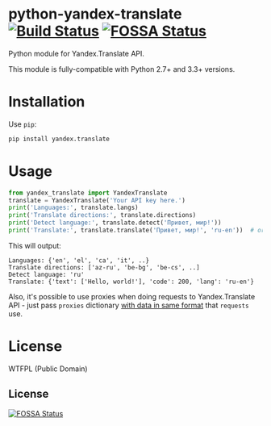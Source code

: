 python-yandex-translate [![Build Status](https://travis-ci.org/dveselov/python-yandex-translate.svg?branch=master)](https://travis-ci.org/dveselov/python-yandex-translate)
[![FOSSA Status](https://app.fossa.io/api/projects/git%2Bgithub.com%2Fdveselov%2Fpython-yandex-translate.svg?type=shield)](https://app.fossa.io/projects/git%2Bgithub.com%2Fdveselov%2Fpython-yandex-translate?ref=badge_shield)
=======================

Python module for Yandex.Translate API.

This module is fully-compatible with Python 2.7+ and 3.3+ versions.


Installation
======================
Use `pip`:

```bash
pip install yandex.translate
```

Usage
=======================


```python
from yandex_translate import YandexTranslate
translate = YandexTranslate('Your API key here.')
print('Languages:', translate.langs)
print('Translate directions:', translate.directions)
print('Detect language:', translate.detect('Привет, мир!'))
print('Translate:', translate.translate('Привет, мир!', 'ru-en'))  # or just 'en'
```

This will output:

```
Languages: {'en', 'el', 'ca', 'it', ..}
Translate directions: ['az-ru', 'be-bg', 'be-cs', ..]
Detect language: 'ru'
Translate: {'text': ['Hello, world!'], 'code': 200, 'lang': 'ru-en'}
```
Also, it's possible to use proxies when doing requests to Yandex.Translate API - just pass `proxies` dictionary [with data in same format](http://docs.python-requests.org/en/master/user/advanced/#proxies) that `requests` use.

License
=======================
WTFPL (Public Domain)


## License
[![FOSSA Status](https://app.fossa.io/api/projects/git%2Bgithub.com%2Fdveselov%2Fpython-yandex-translate.svg?type=large)](https://app.fossa.io/projects/git%2Bgithub.com%2Fdveselov%2Fpython-yandex-translate?ref=badge_large)